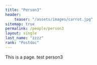 ```yaml
---
title: "Person3"
header:
    teaser: "/assets/images/carrot.jpg"
sitemap: true
permalink: /people/person3
layout: single
last_name: "zzzz"
rank: "Postdoc"
---
```



This is a page. test person3